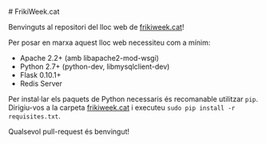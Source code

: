 # FrikiWeek.cat

Benvinguts al repositori del lloc web de [frikiweek.cat](http://frikiweek.cat)!

Per posar en marxa aquest lloc web necessiteu com a mínim:

- Apache 2.2+ (amb libapache2-mod-wsgi)
- Python 2.7+ (python-dev, libmysqlclient-dev)
- Flask 0.10.1+
- Redis Server

Per instal·lar els paquets de Python necessaris és recomanable utilitzar `pip`. Dirigiu-vos a la carpeta [frikiweek.cat](/www/frikiweek.cat) i executeu `sudo pip install -r requisites.txt`.

Qualsevol pull-request és benvingut!
